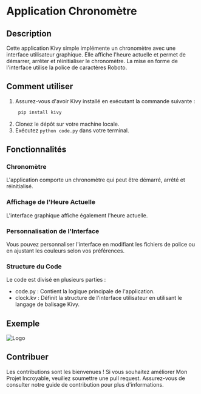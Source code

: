 # Application Chronomètre

## Description

Cette application Kivy simple implémente un chronomètre avec une interface utilisateur graphique. Elle affiche l'heure actuelle et permet de démarrer, arrêter et réinitialiser le chronomètre. La mise en forme de l'interface utilise la police de caractères Roboto.

## Comment utiliser

1. Assurez-vous d'avoir Kivy installé en exécutant la commande suivante :
   ```bash
    pip install kivy
   
2. Clonez le dépôt sur votre machine locale.
3. Exécutez `python code.py` dans votre terminal.

## Fonctionnalités

### Chronomètre
L'application comporte un chronomètre qui peut être démarré, arrêté et réinitialisé.

### Affichage de l'Heure Actuelle
L'interface graphique affiche également l'heure actuelle.

### Personnalisation de l'Interface
Vous pouvez personnaliser l'interface en modifiant les fichiers de police ou en ajustant les couleurs selon vos préférences.

### Structure du Code
Le code est divisé en plusieurs parties :

* code.py : Contient la logique principale de l'application.
* clock.kv : Définit la structure de l'interface utilisateur en utilisant le langage de balisage Kivy.

## Exemple

![Logo](image.png)

## Contribuer

Les contributions sont les bienvenues ! Si vous souhaitez améliorer Mon Projet Incroyable, veuillez soumettre une pull request. Assurez-vous de consulter notre guide de contribution pour plus d'informations.
